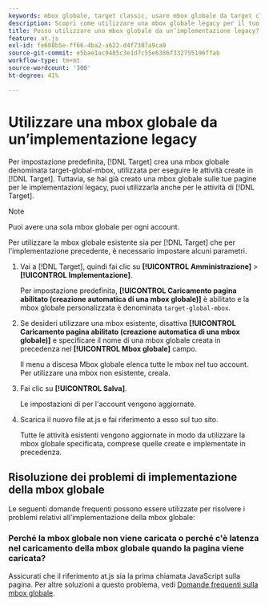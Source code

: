 ```yaml
---
keywords: mbox globale, target classic, usare mbox globale da target classic
description: Scopri come utilizzare una mbox globale legacy per il tuo [!DNL Adobe Target] attività se hai già creato una mbox globale sulle tue pagine per le implementazioni legacy.
title: Posso utilizzare una mbox globale da un’implementazione legacy?
feature: at.js
exl-id: fe608b5e-ff66-4ba2-a622-d4f7307a9ca9
source-git-commit: e5bae1ac9485c3e1d7c55e6386f332755196ffab
workflow-type: tm+mt
source-wordcount: '300'
ht-degree: 41%

---
```


# Utilizzare una mbox globale da un’implementazione legacy

Per impostazione predefinita, [!DNL Target] crea una mbox globale denominata target-global-mbox, utilizzata per eseguire le attività create in [!DNL Target]. Tuttavia, se hai già creato una mbox globale sulle tue pagine per le implementazioni legacy, puoi utilizzarla anche per le attività di [!DNL Target].

>[!NOTE]
>
>Puoi avere una sola mbox globale per ogni account.

Per utilizzare la mbox globale esistente sia per [!DNL Target] che per l&#39;implementazione precedente, è necessario impostare alcuni parametri.

1. Vai a [!DNL Target], quindi fai clic su **[!UICONTROL Amministrazione]** > **[!UICONTROL Implementazione]**.

   Per impostazione predefinita, **[!UICONTROL Caricamento pagina abilitato (creazione automatica di una mbox globale)]** è abilitato e la mbox globale personalizzata è denominata `target-global-mbox`.

1. Se desideri utilizzare una mbox esistente, disattiva **[!UICONTROL Caricamento pagina abilitato (creazione automatica di una mbox globale)]** e specificare il nome di una mbox globale creata in precedenza nel **[!UICONTROL Mbox globale]** campo.

   Il menu a discesa Mbox globale elenca tutte le mbox nel tuo account. Per utilizzare una mbox non esistente, creala.

1. Fai clic su **[!UICONTROL Salva]**.

   Le impostazioni di per l&#39;account vengono aggiornate.

1. Scarica il nuovo file at.js e fai riferimento a esso sul tuo sito.

   Tutte le attività esistenti vengono aggiornate in modo da utilizzare la mbox globale specificata, comprese quelle create e implementate in precedenza.

## Risoluzione dei problemi di implementazione della mbox globale

Le seguenti domande frequenti possono essere utilizzate per risolvere i problemi relativi all’implementazione della mbox globale:

### Perché la mbox globale non viene caricata o perché c&#39;è latenza nel caricamento della mbox globale quando la pagina viene caricata?

Assicurati che il riferimento at.js sia la prima chiamata JavaScript sulla pagina. Per altre soluzioni a questo problema, vedi [Domande frequenti sulla mbox globale](/help/dev/implement/client-side/atjs/global-mbox/global-mbox-faq.md).
